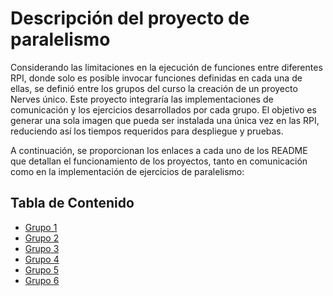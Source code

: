 # Descripción del proyecto de paralelismo

Considerando las limitaciones en la ejecución de funciones entre diferentes RPI, donde solo es posible invocar funciones definidas en cada una de ellas, se definió entre los grupos del curso la creación de un proyecto Nerves único. Este proyecto integraría las implementaciones de comunicación y los ejercicios desarrollados por cada grupo. El objetivo es generar una sola imagen que pueda ser instalada una única vez en las RPI, reduciendo así los tiempos requeridos para despliegue y pruebas.

A continuación, se proporcionan los enlaces a cada uno de los README que detallan el funcionamiento de los proyectos, tanto en comunicación como en la implementación de ejercicios de paralelismo:

## Tabla de Contenido 
- [Grupo 1](#Grupo-1)
- [Grupo 2](main/lib/grupo_2/README.md)
- [Grupo 3](#Grupo-3)
- [Grupo 4](#Grupo-4)
- [Grupo 5](lib/grupo_5/project/README.md)
- [Grupo 6](#Grupo-6)
